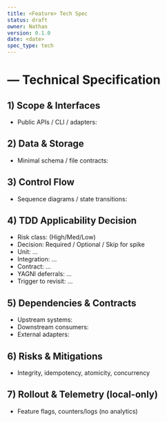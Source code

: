 ```yaml
---
title: <Feature> Tech Spec
status: draft
owner: Nathan
version: 0.1.0
date: <date>
spec_type: tech
---
```


# <Feature> — Technical Specification

## 1) Scope & Interfaces

- Public APIs / CLI / adapters:

## 2) Data & Storage

- Minimal schema / file contracts:

## 3) Control Flow

- Sequence diagrams / state transitions:

## 4) TDD Applicability Decision

- Risk class: (High/Med/Low)
- Decision: Required / Optional / Skip for spike
- Unit: …
- Integration: …
- Contract: …
- YAGNI deferrals: …
- Trigger to revisit: …

## 5) Dependencies & Contracts

- Upstream systems:
- Downstream consumers:
- External adapters:

## 6) Risks & Mitigations

- Integrity, idempotency, atomicity, concurrency

## 7) Rollout & Telemetry (local-only)

- Feature flags, counters/logs (no analytics)
